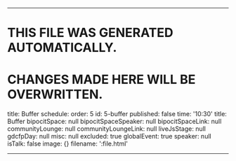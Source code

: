 ----

# THIS FILE WAS GENERATED AUTOMATICALLY.
# CHANGES MADE HERE WILL BE OVERWRITTEN.

title: Buffer
schedule:
  order: 5
  id: 5-buffer
  published: false
  time: '10:30'
  title: Buffer
  bipocitSpace: null
  bipocitSpaceSpeaker: null
  bipocitSpaceLink: null
  communityLounge: null
  communityLoungeLink: null
  liveJsStage: null
  gdcfpDay: null
  misc: null
  excluded: true
  globalEvent: true
  speaker: null
  isTalk: false
  image: {}
filename: ':file.html'

----

